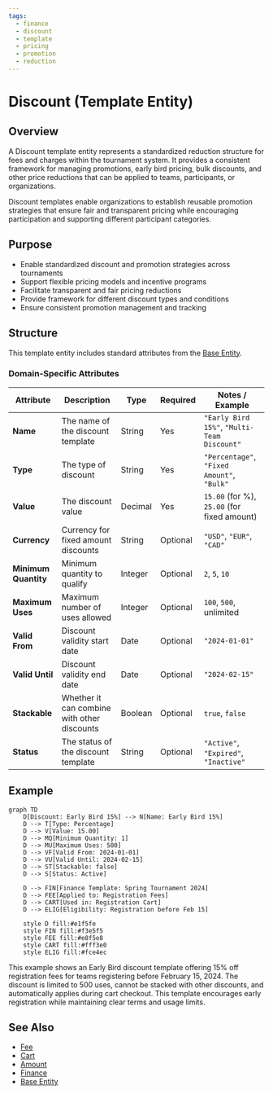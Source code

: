 ```yaml
---
tags:
  - finance
  - discount
  - template
  - pricing
  - promotion
  - reduction
---
```


# Discount (Template Entity)

## Overview

A Discount template entity represents a standardized reduction structure for fees and charges within the tournament system. It provides a consistent framework for managing promotions, early bird pricing, bulk discounts, and other price reductions that can be applied to teams, participants, or organizations.

Discount templates enable organizations to establish reusable promotion strategies that ensure fair and transparent pricing while encouraging participation and supporting different participant categories.

## Purpose

- Enable standardized discount and promotion strategies across tournaments
- Support flexible pricing models and incentive programs
- Facilitate transparent and fair pricing reductions
- Provide framework for different discount types and conditions
- Ensure consistent promotion management and tracking

## Structure

This template entity includes standard attributes from the [Base Entity](../foundation/base_entity.md).

### Domain-Specific Attributes

| Attribute | Description | Type | Required | Notes / Example |
|-----------|-------------|------|----------|-----------------|
| **Name** | The name of the discount template | String | Yes | `"Early Bird 15%"`, `"Multi-Team Discount"` |
| **Type** | The type of discount | String | Yes | `"Percentage"`, `"Fixed Amount"`, `"Bulk"` |
| **Value** | The discount value | Decimal | Yes | `15.00` (for %), `25.00` (for fixed amount) |
| **Currency** | Currency for fixed amount discounts | String | Optional | `"USD"`, `"EUR"`, `"CAD"` |
| **Minimum Quantity** | Minimum quantity to qualify | Integer | Optional | `2`, `5`, `10` |
| **Maximum Uses** | Maximum number of uses allowed | Integer | Optional | `100`, `500`, unlimited |
| **Valid From** | Discount validity start date | Date | Optional | `"2024-01-01"` |
| **Valid Until** | Discount validity end date | Date | Optional | `"2024-02-15"` |
| **Stackable** | Whether it can combine with other discounts | Boolean | Optional | `true`, `false` |
| **Status** | The status of the discount template | String | Optional | `"Active"`, `"Expired"`, `"Inactive"` |

## Example

```mermaid
graph TD
    D[Discount: Early Bird 15%] --> N[Name: Early Bird 15%]
    D --> T[Type: Percentage]
    D --> V[Value: 15.00]
    D --> MQ[Minimum Quantity: 1]
    D --> MU[Maximum Uses: 500]
    D --> VF[Valid From: 2024-01-01]
    D --> VU[Valid Until: 2024-02-15]
    D --> ST[Stackable: false]
    D --> S[Status: Active]

    D --> FIN[Finance Template: Spring Tournament 2024]
    D --> FEE[Applied to: Registration Fees]
    D --> CART[Used in: Registration Cart]
    D --> ELIG[Eligibility: Registration before Feb 15]

    style D fill:#e1f5fe
    style FIN fill:#f3e5f5
    style FEE fill:#e8f5e8
    style CART fill:#fff3e0
    style ELIG fill:#fce4ec
```

This example shows an Early Bird discount template offering 15% off registration fees for teams registering before February 15, 2024. The discount is limited to 500 uses, cannot be stacked with other discounts, and automatically applies during cart checkout. This template encourages early registration while maintaining clear terms and usage limits.

## See Also

- [Fee](../finance/fee.md)
- [Cart](../finance/cart.md)
- [Amount](../finance/amount.md)
- [Finance](../finance/finance.md)
- [Base Entity](../foundation/base_entity.md)
